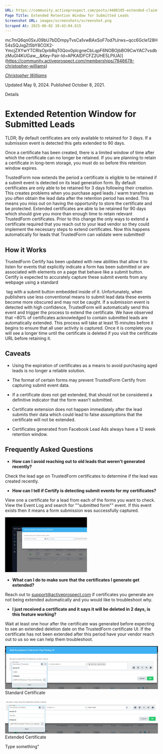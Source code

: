```yaml
---
URL: https://community.activeprospect.com/posts/4488105-extended-claim-window-for-submitted-leads
Page Title: Extended Retention Window for Submitted Leads
Screenshot URL: images/screenshots/screenshot.png
Scraped At: 2025-06-02 19:43:04.615
---
```

mc7mQ6qn0SxJ09bU7bDDmpyTvsCa1vwBAxSoF7od7tJrws~qcc6Gcle128H54sSQJxgZt5bY8COX2-YmcjZXYwYTCRIsOprbRqT0Qov0plcgneCbLqpF6NOBOjbBO9CwYAC7vsdbzMuGl4KUGaw__&Key-Pair-Id=APKAIDFCFZ2UHE5LPIUA)](https://community.activeprospect.com/memberships/7846678-christopher-williams)

[_Christopher Williams_](https://community.activeprospect.com/memberships/7846678-christopher-williams)

Updated May 9, 2024. Published October 8, 2021.

Details

# Extended Retention Window for Submitted Leads

TLDR; By default certificates are only available to retained for 3 days. If a submission event is detected this gets extended to 90 days.

Once a certificate has been created, there is a limited window of time after which the certificate can no longer be retained. If you are planning to retain a certificate in long-term storage, you must do so before this retention window expires.

TrustedForm now extends the period a certificate is eligible to be retained if a submit event is detected on its lead generation form. By default certificates are only able to be retained for 3 days following their creation. This creates problems when you purchase aged leads / warm transfers as you often obtain the lead data after the retention period has ended. This means you miss out on having the opportunity to store the certificate and be protected. Extended certificates are able to be retained for 90 days which should give you more than enough time to retain relevant TrustedForm certificates. Prior to this change the only ways to extend a certificate required that you reach out to your lead vendor so they could implement the necessary steps to extend certificates. Now this happens automatically for leads that TrustedForm can validate were submitted!

## How it Works

TrustedForm Certify has been updated with new abilities that allow it to listen for events that explicitly indicate a form has been submitted or are associated with elements on a page that behave like a submit button. Certify is expected to accurately capture these submit events from any webpage using a standard <form> tag with a submit button embedded inside of it. Unfortunately, when publishers use less conventional means to submit lead data these events become more obscured and may not be caught. If a submission event is detected with high confidence, TrustedForm will automatically send this event and trigger the process to extend the certificate. We have observed that ~80% of certificates acknowledged to contain submitted leads are automatically extended. This process will take at least 15 minutes before it begins to ensure that all user activity is captured. Once it is complete you will see a longer time until the certificate is deleted if you visit the certificate URL before retaining it.

## Caveats

- Using the expiration of certificates as a means to avoid purchasing aged leads is no longer a reliable solution.

- The format of certain forms may prevent TrustedForm Certify from capturing submit event data.

- If a certificate does not get extended, that should not be considered a definitive indicator that the form wasn’t submitted.

- Certificate extension does not happen immediately after the lead submits their data which could lead to false assumptions that the certificate will not be extended.

- Certificates generated from Facebook Lead Ads always have a 12 week retention window.


## Frequently Asked Questions

- **How can I avoid reaching out to old leads that weren't generated recently?**

Check the lead age on TrustedForm certificates to determine if the lead was created recently.
- **How can I tell if Certify is detecting submit events for my certificates?**

View one a certificate for a lead from each of the forms you want to check. View the Event Log and search for ""submitted form"" event. If this event exists then it means a form submission was successfully captured.

![](images/image-1.png)

- **What can I do to make sure that the certificates I generate get extended?**

Reach out to support@activeprospect.com if certificates you generate are not being extended automatically and you would like to troubleshoot why.
- **I just received a certificate and it says it will be deleted in 2 days, is this feature working?**

Wait at least one hour after the certificate was generated before expecting to see an extended deletion date on the TrustedForm certificate UI. If the certificate has not been extended after this period have your vendor reach out to us so we can help them troubleshoot.

![](images/image-2.png)Standard Certificate

![](images/image-3.png)Extended Certificate

Type something"
